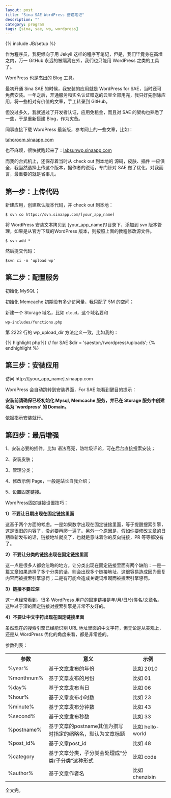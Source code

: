 ```yaml
---
layout: post
title: "Sina SAE WordPress 搭建笔记"
description: ""
category: program
tags: [sina, sae, wp, wordpress]
---
```

{% include JB/setup %}

作为程序员，我更倾向于用 Jekyll 这样的程序写笔记，但是，我们毕竟身在高墙之内，万一 GitHub 永远的被隔离在外，我们也只能用 WordPress 之类的工具了。

WordPress 也是杰出的 Blog 工具。

最初开通 Sina SAE 的时候，我安装的应用就是 WordPress for SAE，当时还可免费安装。一年之后，开通服务和实名认证赠送的云豆全部用完，我只好先删除应用，将一些相对有价值的文章，手工转录到 GitHub。

但没过多久，我就通过了开发者认证，应用免租金，而且对 SAE 的架构也熟悉了一些，于是重新搭建 Blog，作为灾备。

同事直接下载 WordPress 最新版，参考网上的一些文章，比如：

[tahoroom.sinaapp.com](http://tahoroom.sinaapp.com/?p=2013)

也不麻烦，很快就跑起来了：[labsunwp.sinaapp.com](http://labsunwp.sinaapp.com/)

而我的台式机上，还保存着当时从 check out 到本地的 源码，皮肤、插件 一应俱全，我当然选择上传这个版本，据作者的说话，专门针对 SAE 做了优化，对我而言，最重要的就是省事儿。

## 第一步：上传代码

新建应用，创建默认版本代码，并 check out 到本地：

`$ svn co https://svn.sinaapp.com/[your_app_name]`

将 WordPress 安装文本拷贝到 \[your_app_name]\\1目录下，添加到 svn 版本管理，如果是从官方下载的WordPress 版本，则按照上面的教程修改源文件。

`$ svn add *`

然后提交代码：

`$svn ci -m 'upload wp'`

## 第二步：配置服务

初始化 MySQL； 

初始化 Memcache 初期没有多少访问量，我只配了 5M 的空间； 

新建一个 Storage 域名，比如 `cloud`，这个域名要和 

`wp-includes/functions.php`

第 2222 行的 wp_upload_dir 方法定义一致，比如我的：

{% highlight php%}
// for SAE
$dir = 'saestor://wordpress/uploads';
{% endhighlight %}

## 第三步：安装应用

访问 http://\[your_app_name].sinaapp.com

WordPress 会自动跳转到安装界面，For SAE 能看到醒目的提示：

**安装前请确保已经初始化 Mysql, Memcache 服务，并已在 Storage 服务中创建名为 'wordpress' 的 Domain。**

依据指示安装就行。

## 第四步：最后增强

1、安装必要的插件，比如 语法高亮，防垃圾评论，可在后台直接搜索安装；

2、安装皮肤； 

3、管理分类； 

4、修改示例 Page，一般是站长自我介绍； 

5、设置固定链接。

WordPress固定链接设置技巧：

**1）不要让日期出现在固定链接里面**

这基于两个方面的考虑。一是如果数字出现在固定链接里面，等于提醒搜索引擎，这是很旧的内容了，没必要再爬一遍了。另外一个原因是，假如你要修改文章的日期重新发布的话，链接地址就变了，也就是意味着你的反向链接，PR 等等都没有了。

**2）不要让分类的链接出现在固定链接里面**

这一点是很多人都会忽略的地方。让分类出现在固定链接里面有两个缺陷：一是一篇文章如果选择了多个分类的话，则会出现多个链接地址，这很容易造成因为重复内容而被搜索引擎惩罚；二是有可能会造成关键词堆砌而被搜索引擎惩罚。

**3）链接不要过深**

这一点经常看到。很多 WordPress 用户的固定链接是年/月/日/分类名/文章名。这种过于深的固定链接对搜索引擎是非常不友好的。

**4）不要让中文字符出现在固定链接里面**

虽然现在的搜索引擎已经能识别 URL 地址里面的中文字符，但无论是从美观上，还是从 WordPress 优化的角度来看，都是非常差的。

参数列表：

<table class="table table-bordered table-hover table-striped"><tbody>
<tr>
<th class="confluenceTh">参数</th>
<th class="confluenceTh">意义</th>
<th class="confluenceTh">示例</th>
</tr>
<tr>
<td>%year%</td>
<td>基于文章发布的年份</td>
<td>比如 2010</td>
</tr>
<tr>
<td>%monthnum%</td>
<td>基于文章发布的月份</td>
<td>比如 01</td>
</tr>
<tr>
<td>%day%</td>
<td>基于文章发布当日</td>
<td>比如 06</td>
</tr>
<tr>
<td>%hour%</td>
<td>基于文章发布小时数</td>
<td>比如 23</td>
</tr>
<tr>
<td>%minute%</td>
<td>基于文章发布分钟数</td>
<td>比如 43</td>
</tr>
<tr>
<td>%second%</td>
<td>基于文章发布秒数</td>
<td>比如 33</td>
</tr>
<tr>
<td>%postname%</td>
<td>基于文章的postname其值为撰写时指定的缩略名，默认为文章标题</td>
<td>比如 hello-world</td>
</tr>
<tr>
<td>%post_id%</td>
<td>基于文章post_id</td>
<td>比如 48</td>
</tr>
<tr>
<td>%category</td>
<td>基于文章分类，子分类会处理成“分类/子分类”这种形式</td>
<td>比如 code</td>
</tr>
<tr>
<td>%author%</td>
<td>基于文章作者名</td>
<td>比如 chenzixin</td>
</tr>
</tbody></table>

全文完。






